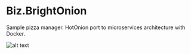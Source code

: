# Biz.BrightOnion
Sample pizza manager. HotOnion port to microservices architecture with Docker.

![alt text](https://github.com/beniaminzaborski/Biz.BrightOnion/blob/master/BrightOnionArchitecture.png)

